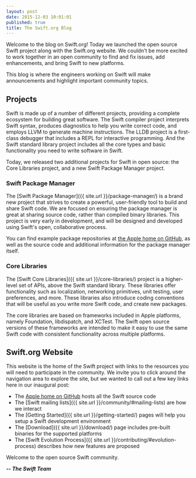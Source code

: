 ```yaml
---
layout: post
date: 2015-12-03 10:01:01
published: true
title: The Swift.org Blog
---
```


Welcome to the blog on Swift.org! Today we launched the open source Swift project along with the Swift.org website.  We couldn't be more excited to work together in an open community to find and fix issues, add enhancements, and bring Swift to new platforms.

This blog is where the engineers working on Swift will make announcements and highlight important community topics.


## Projects

Swift is made up of a number of different projects, providing a complete ecosystem for building great software.  The Swift compiler project interprets Swift syntax, produces diagnostics to help you write correct code, and employs LLVM to generate machine instructions.  The LLDB project is a first-class debugger that includes a REPL for interactive programming. And the Swift standard library project includes all the core types and basic functionality you need to write software in Swift.

Today, we released two additional projects for Swift in open source:  the Core Libraries project, and a new Swift Package Manager project.


### Swift Package Manager

The [Swift Package Manager]({{ site.url }}/package-manager/) is a brand new project that strives to create a powerful, user-friendly tool to build and share Swift code.  We are focused on ensuring the package manager is great at sharing source code, rather than compiled binary libraries. This project is very early in development, and will be designed and developed using Swift's open, collaborative process.

You can find example package repositories at [the Apple home on GitHub](http://github.com/apple), as well as the source code and additional information for the package manager itself.


### Core Libraries

The [Swift Core Libraries]({{ site.url }}/core-libraries/) project is a higher-level set of APIs, above the Swift standard library.  These libraries offer functionality such as localization, networking primitives, unit testing, user preferences, and more.  These libraries also introduce coding conventions that will be useful as you write more Swift code, and create new packages.

The core libraries are based on frameworks included in Apple platforms, namely Foundation, libdispatch, and XCTest.  The Swift open source versions of these frameworks are intended to make it  easy to use the same Swift code with consistent functionality across multiple platforms.


## Swift.org Website

This website is the home of the Swift project with links to the resources you will need to participate in the community.  We invite you to click around the navigation area to explore the site, but we wanted to call out a few key links here in our inaugural post:


* The [Apple home on GitHub](http://github.com/apple) hosts all the Swift source code
* The [Swift mailing lists]({{ site.url }}/community/#mailing-lists) are how we interact
* The [Getting Started]({{ site.url }}/getting-started/) pages will help you setup a Swift development environment
* The [Download]({{ site.url }}/download/) page includes pre-built binaries for the supported platforms
* The [Swift Evolution Process]({{ site.url }}/contributing/#evolution-process) describes how new features are proposed


Welcome to the open source Swift community.

**_-- The Swift Team_**

